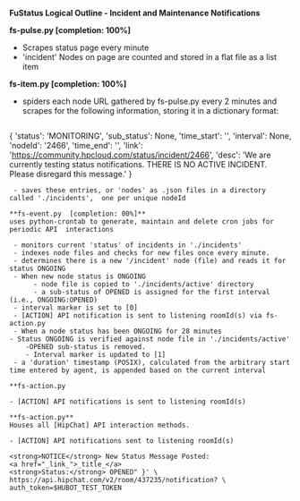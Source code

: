 **FuStatus Logical Outline - Incident and Maintenance Notifications**

**fs-pulse.py  [completion: 100%]**

 - Scrapes status page every minute
 -   'incident' Nodes on page are counted and stored in a flat file as a list item
 
**fs-item.py   [completion: 100%]**
 -  spiders each node URL gathered by fs-pulse.py every 2 minutes and scrapes for the following information, storing it in a dictionary format:
 	```
{
'status': 'MONITORING', 
'sub_status': None, 
'time_start': '<timestamp>', 
'interval': None, 
'nodeId': '2466', 
'time_end': '<timestamp>', 
'link': 'https://community.hpcloud.com/status/incident/2466', 
'desc': 'We are currently testing status notifications. THERE IS NO ACTIVE INCIDENT.   Please disregard this message.'
}
```
 - saves these entries, or 'nodes' as .json files in a directory called './incidents',  one per unique nodeId
 
**fs-event.py  [completion: 00%]**
uses python-crontab to generate, maintain and delete cron jobs for periodic API  interactions

 - monitors current 'status' of incidents in './incidents'
 - indexes node files and checks for new files once every minute.
 - determines there is a new '/incident' node (file) and reads it for status ONGOING
 - When new node status is ONGOING
      - node file is copied to './incidents/active' directory
      - a sub-status of OPENED is assigned for the first interval (i.e., ONGOING:OPENED)
 - interval marker is set to [0]
 - [ACTION] API notification is sent to listening roomId(s) via fs-action.py 
 - When a node status has been ONGOING for 28 minutes
- Status ONGOING is verified against node file in './incidents/active'
	-OPENED sub-status is removed.
	- Interval marker is updated to [1]
 - a 'duration' timestamp (POSIX), calculated from the arbitrary start time entered by agent, is appended based on the current interval

**fs-action.py

- [ACTION] API notifications is sent to listening roomId(s)

**fs-action.py**
Houses all [HipChat] API interaction methods.

- [ACTION] API notifications sent to listening roomId(s)
```
    <strong>NOTICE</strong> New Status Message Posted: 
    <a href="_link_">_title_</a>
    <strong>Status:</strong> OPENED" }' \
    https://api.hipchat.com/v2/room/437235/notification? \
    auth_token=$HUBOT_TEST_TOKEN 
```


	
